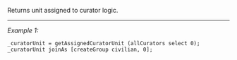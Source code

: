Returns unit assigned to curator logic.


---
*Example 1:*
```sqf
_curatorUnit = getAssignedCuratorUnit (allCurators select 0);
_curatorUnit joinAs [createGroup civilian, 0];
```